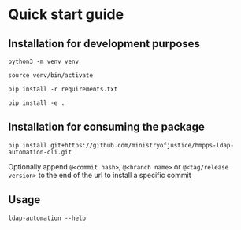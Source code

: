 # Quick start guide

## Installation for development purposes

`python3 -m venv venv`

`source venv/bin/activate`

`pip install -r requirements.txt`

`pip install -e .`

## Installation for consuming the package

`pip install git+https://github.com/ministryofjustice/hmpps-ldap-automation-cli.git`

Optionally append `@<commit hash>`, `@<branch name>` or 
`@<tag/release version>` to the end of the url to install a specific 
commit

## Usage

`ldap-automation --help`